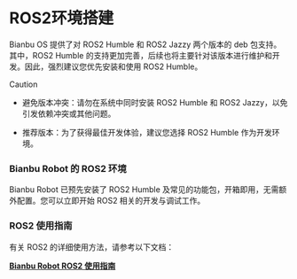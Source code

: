 # ROS2环境搭建

Bianbu OS 提供了对 ROS2 Humble 和 ROS2 Jazzy 两个版本的 deb 包支持。其中，ROS2 Humble 的支持更加完善，后续也将主要针对该版本进行维护和开发。因此，强烈建议您优先安装和使用 ROS2 Humble。

> [!CAUTION]
>
> - 避免版本冲突：请勿在系统中同时安装 ROS2 Humble 和 ROS2 Jazzy，以免引发依赖冲突或其他问题。
>
> - 推荐版本：为了获得最佳开发体验，建议您选择 ROS2 Humble 作为开发环境。

### **Bianbu Robot 的 ROS2 环境**

Bianbu Robot 已预先安装了 ROS2 Humble 及常见的功能包，开箱即用，无需额外配置。您可以立即开始 ROS2 相关的开发与调试工作。

### **ROS2 使用指南**

有关 ROS2 的详细使用方法，请参考以下文档：

**[Bianbu Robot ROS2 使用指南](https://bianbu.spacemit.com/robot/ros2/)**